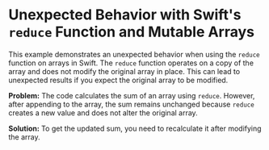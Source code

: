 # Unexpected Behavior with Swift's `reduce` Function and Mutable Arrays

This example demonstrates an unexpected behavior when using the `reduce` function on arrays in Swift.  The `reduce` function operates on a copy of the array and does not modify the original array in place. This can lead to unexpected results if you expect the original array to be modified.

**Problem:**
The code calculates the sum of an array using `reduce`. However, after appending to the array, the sum remains unchanged because `reduce` creates a new value and does not alter the original array.

**Solution:**
To get the updated sum, you need to recalculate it after modifying the array.